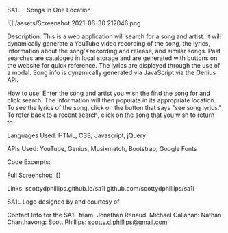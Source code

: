 SA1L - Songs in One Location

![]./assets/Screenshot 2021-06-30 212046.png

Description: This is a web application will search for a song and artist. It will dynamically generate a YouTube video recording of the song, the lyrics, information about the song's recording and release, and similar songs. Past searches are cataloged in local storage and are generated with buttons on the website for quick reference. The lyrics are displayed through the use of a modal. Song info is dynamically generated via JavaScript via the Genius API.

How to use: Enter the song and artist you wish the find the song for and click search. The information will then populate in its appropriate location. To see the lyrics of the song, click on the button that says "see song lyrics." To refer back to a recent search, click on the song that you wish to return to.

Languages Used: HTML, CSS, Javascript, jQuery

APIs Used: YouTube, Genius, Musixmatch, Bootstrap, Google Fonts

Code Excerpts:

Full Screenshot: ![]

Links: scottydphillips.github.io/sa1l
github.com/scottydphillips/sa1l

SA1L Logo designed by and courtesy of 

Contact Info for the SA1L team:
Jonathan Renaud:
Michael Callahan:
Nathan Chanthavong:
Scott Phillips: scotty.d.phillips@gmail.com